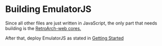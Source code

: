 # Building EmulatorJS

Since all other files are just written in JavaScript, the only part that needs building is the [RetroArch-web cores.](BuildingRAW.md)

After that, deploy EmulatorJS as stated in [Getting Started](../docs/Getting%20Started.md)
